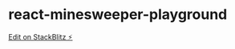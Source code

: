 # react-minesweeper-playground

[Edit on StackBlitz ⚡️](https://stackblitz.com/edit/react-minesweeper-ionqyf)